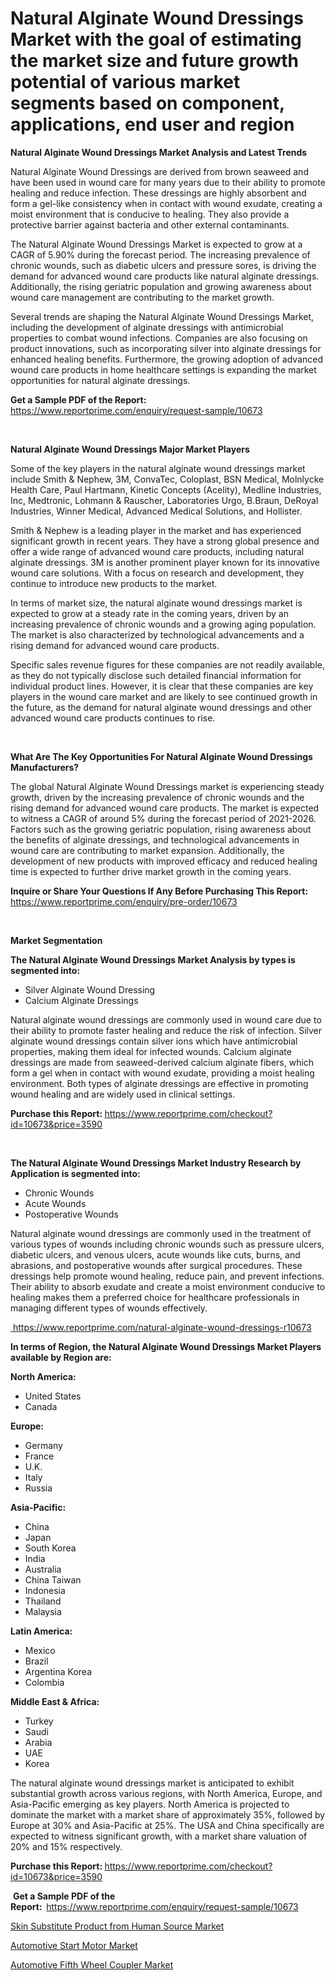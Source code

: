 <p><h1>Natural Alginate Wound Dressings Market with the goal of estimating the market size and future growth potential of various market segments based on component, applications, end user and region</h1></p><p><strong>Natural Alginate Wound Dressings Market Analysis and Latest Trends</strong></p>
<p><p>Natural Alginate Wound Dressings are derived from brown seaweed and have been used in wound care for many years due to their ability to promote healing and reduce infection. These dressings are highly absorbent and form a gel-like consistency when in contact with wound exudate, creating a moist environment that is conducive to healing. They also provide a protective barrier against bacteria and other external contaminants.</p><p>The Natural Alginate Wound Dressings Market is expected to grow at a CAGR of 5.90% during the forecast period. The increasing prevalence of chronic wounds, such as diabetic ulcers and pressure sores, is driving the demand for advanced wound care products like natural alginate dressings. Additionally, the rising geriatric population and growing awareness about wound care management are contributing to the market growth.</p><p>Several trends are shaping the Natural Alginate Wound Dressings Market, including the development of alginate dressings with antimicrobial properties to combat wound infections. Companies are also focusing on product innovations, such as incorporating silver into alginate dressings for enhanced healing benefits. Furthermore, the growing adoption of advanced wound care products in home healthcare settings is expanding the market opportunities for natural alginate dressings.</p></p>
<p><strong>Get a Sample PDF of the Report:&nbsp;</strong> <a href="https://www.reportprime.com/enquiry/request-sample/10673">https://www.reportprime.com/enquiry/request-sample/10673</a></p>
<p>&nbsp;</p>
<p><strong>Natural Alginate Wound Dressings Major Market Players</strong></p>
<p><p>Some of the key players in the natural alginate wound dressings market include Smith & Nephew, 3M, ConvaTec, Coloplast, BSN Medical, Molnlycke Health Care, Paul Hartmann, Kinetic Concepts (Acelity), Medline Industries, Inc, Medtronic, Lohmann & Rauscher, Laboratories Urgo, B.Braun, DeRoyal Industries, Winner Medical, Advanced Medical Solutions, and Hollister.</p><p>Smith & Nephew is a leading player in the market and has experienced significant growth in recent years. They have a strong global presence and offer a wide range of advanced wound care products, including natural alginate dressings. 3M is another prominent player known for its innovative wound care solutions. With a focus on research and development, they continue to introduce new products to the market.</p><p>In terms of market size, the natural alginate wound dressings market is expected to grow at a steady rate in the coming years, driven by an increasing prevalence of chronic wounds and a growing aging population. The market is also characterized by technological advancements and a rising demand for advanced wound care products.</p><p>Specific sales revenue figures for these companies are not readily available, as they do not typically disclose such detailed financial information for individual product lines. However, it is clear that these companies are key players in the wound care market and are likely to see continued growth in the future, as the demand for natural alginate wound dressings and other advanced wound care products continues to rise.</p></p>
<p>&nbsp;</p>
<p><strong>What Are The Key Opportunities For Natural Alginate Wound Dressings Manufacturers?</strong></p>
<p><p>The global Natural Alginate Wound Dressings market is experiencing steady growth, driven by the increasing prevalence of chronic wounds and the rising demand for advanced wound care products. The market is expected to witness a CAGR of around 5% during the forecast period of 2021-2026. Factors such as the growing geriatric population, rising awareness about the benefits of alginate dressings, and technological advancements in wound care are contributing to market expansion. Additionally, the development of new products with improved efficacy and reduced healing time is expected to further drive market growth in the coming years.</p></p>
<p><strong>Inquire or Share Your Questions If Any Before Purchasing This Report:</strong> <a href="https://www.reportprime.com/enquiry/pre-order/10673">https://www.reportprime.com/enquiry/pre-order/10673</a></p>
<p>&nbsp;</p>
<p><strong>Market Segmentation</strong></p>
<p><strong>The Natural Alginate Wound Dressings Market Analysis by types is segmented into:</strong></p>
<p><ul><li>Silver Alginate Wound Dressing</li><li>Calcium Alginate Dressings</li></ul></p>
<p><p>Natural alginate wound dressings are commonly used in wound care due to their ability to promote faster healing and reduce the risk of infection. Silver alginate wound dressings contain silver ions which have antimicrobial properties, making them ideal for infected wounds. Calcium alginate dressings are made from seaweed-derived calcium alginate fibers, which form a gel when in contact with wound exudate, providing a moist healing environment. Both types of alginate dressings are effective in promoting wound healing and are widely used in clinical settings.</p></p>
<p><strong>Purchase this Report:&nbsp;</strong><a href="https://www.reportprime.com/checkout?id=10673&price=3590">https://www.reportprime.com/checkout?id=10673&price=3590</a></p>
<p>&nbsp;</p>
<p><strong>The Natural Alginate Wound Dressings Market Industry Research by Application is segmented into:</strong></p>
<p><ul><li>Chronic Wounds</li><li>Acute Wounds</li><li>Postoperative Wounds</li></ul></p>
<p><p>Natural alginate wound dressings are commonly used in the treatment of various types of wounds including chronic wounds such as pressure ulcers, diabetic ulcers, and venous ulcers, acute wounds like cuts, burns, and abrasions, and postoperative wounds after surgical procedures. These dressings help promote wound healing, reduce pain, and prevent infections. Their ability to absorb exudate and create a moist environment conducive to healing makes them a preferred choice for healthcare professionals in managing different types of wounds effectively.</p></p>
<p><a href="https://www.reportprime.com/natural-alginate-wound-dressings-r10673">&nbsp;https://www.reportprime.com/natural-alginate-wound-dressings-r10673</a></p>
<p><strong>In terms of Region, the Natural Alginate Wound Dressings Market Players available by Region are:</strong></p>
<p>
    <p> <strong> North America: </strong>
        <ul>
            <li>United States</li>
            <li>Canada</li>
        </ul>
        </p> 
    <p> <strong> Europe: </strong>
        <ul>
            <li>Germany</li>
            <li>France</li>
            <li>U.K.</li>
            <li>Italy</li>
            <li>Russia</li>
        </ul>
        </p> 
    <p> <strong> Asia-Pacific: </strong>
        <ul>
            <li>China</li>
            <li>Japan</li>
            <li>South Korea</li>
            <li>India</li>
            <li>Australia</li>
            <li>China Taiwan</li>
            <li>Indonesia</li>
            <li>Thailand</li>
            <li>Malaysia</li>
        </ul>
        </p> 
    <p> <strong> Latin America: </strong>
        <ul>
            <li>Mexico</li>
            <li>Brazil</li>
            <li>Argentina Korea</li>
            <li>Colombia</li>
        </ul>
        </p> 
    <p> <strong> Middle East & Africa: </strong>
        <ul>
            <li>Turkey</li>
            <li>Saudi</li>
            <li>Arabia</li>
            <li>UAE</li>
            <li>Korea</li>
        </ul>
    </p>
    </p>
<p><p>The natural alginate wound dressings market is anticipated to exhibit substantial growth across various regions, with North America, Europe, and Asia-Pacific emerging as key players. North America is projected to dominate the market with a market share of approximately 35%, followed by Europe at 30% and Asia-Pacific at 25%. The USA and China specifically are expected to witness significant growth, with a market share valuation of 20% and 15% respectively.</p></p>
<p><strong>Purchase this Report: </strong><a href="https://www.reportprime.com/checkout?id=10673&price=3590">https://www.reportprime.com/checkout?id=10673&price=3590</a></p>
<p>&nbsp;<strong>Get a Sample PDF of the Report:&nbsp;&nbsp;</strong><a href="https://www.reportprime.com/enquiry/request-sample/10673">https://www.reportprime.com/enquiry/request-sample/10673</a></p>
<p><strong></strong></p>
<p><p><a href="https://view.publitas.com/reportprime-1/skin-substitute-product-from-human-source-market-focuses-on-market-share-size-and-projected-forecast-till-2031/">Skin Substitute Product from Human Source Market</a></p><p><a href="https://www.linkedin.com/pulse/automotive-start-motor-market-provides-comprehensive-analysis-qpsdf">Automotive Start Motor Market</a></p><p><a href="https://www.linkedin.com/pulse/automotive-fifth-wheel-coupler-market-size-evaluating-its-xk6cf">Automotive Fifth Wheel Coupler Market</a></p></p>